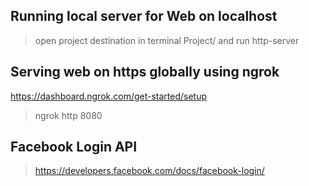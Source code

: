 ## Running local server for Web on localhost
> open project destination in terminal Project/ and run http-server

## Serving web on https globally using ngrok
https://dashboard.ngrok.com/get-started/setup

> ngrok http 8080

## Facebook Login API
> https://developers.facebook.com/docs/facebook-login/